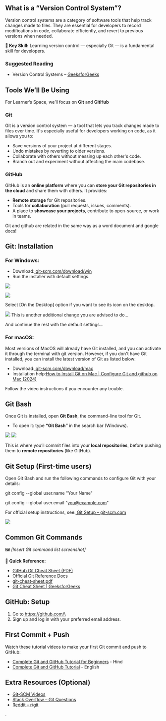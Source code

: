 ﻿## <a name="_i399ilaum2mx"></a>**What is a “Version Control System”?**
Version control systems are a category of software tools that help track changes made to files. They are essential for developers to record modifications in code, collaborate efficiently, and revert to previous versions when needed.

**🔑 Key Skill:** Learning version control — especially Git — is a fundamental skill for developers.
### <a name="_i99o1yqjscka"></a>**Suggested Reading**
- Version Control Systems – [GeeksforGeeks](https://www.geeksforgeeks.org/version-control-systems/)
## <a name="_dxe3bzfblrmj"></a>**Tools We’ll Be Using**
For Learner’s Space, we’ll focus on **Git** and **GitHub**
### <a name="_bxnqgksqwrrt"></a>**Git**
Git is a version control system — a tool that lets you track changes made to files over time. It's especially useful for developers working on code, as it allows you to:

- Save versions of your project at different stages.
- Undo mistakes by reverting to older versions.
- Collaborate with others without messing up each other's code.
- Branch out and experiment without affecting the main codebase.
### <a name="_imdn41qzbw5h"></a>**GitHub**
GitHub is an **online platform** where you can **store your Git repositories in the cloud** and share them with others. It provides:

- **Remote storage** for Git repositories.
- Tools for **collaboration** (pull requests, issues, comments).
- A place to **showcase your projects**, contribute to open-source, or work in teams.

Git and github are related in the same way as a word document and google docs!

## <a name="_4xviavvnq1b"></a>**Git: Installation**
### <a name="_8owzjqswyhg2"></a>**For Windows:**
- Download:[ ](https://git-scm.com/download/win)[git-scm.com/download/win\
  ](https://git-scm.com/download/win)
- Run the installer with default settings.

![](./Pictures/Pic1.png)

![](./Pictures/Pic2.png)

Select [On the Desktop] option if you want to see its icon on the desktop.

![](./Pictures/Pic3.png)
This is another additional change you are advised to do…

And continue the rest with the default settings…
### <a name="_b0l2ozu26r0p"></a>**For macOS:**
Most versions of MacOS will already have Git installed, and you can activate it through the terminal with git version.  However, if you don't have Git installed, you can install the latest version of Git as listed below:

- Download:[ ](https://git-scm.com/download/mac)[git-scm.com/download/mac\
  ](https://git-scm.com/download/mac)
- Installation help:[How to Install Git on Mac | Configure Git and github on Mac (2024)](https://www.youtube.com/watch?v=9GZmaxaQV0c)

Follow the video instructions if you encounter any trouble.
## <a name="_g4eaaljp214f"></a>**Git Bash**
Once Git is installed, open **Git Bash**, the command-line tool for Git.

- To open it: type **“Git Bash”** in the search bar (Windows).

![](./Pictures/Pic4.png)
![](./Pictures/Pic5.png)

This is where you’ll commit files into your **local repositories**, before pushing them to **remote repositories** (like GitHub).
## <a name="_omgkoe5kdrgn"></a>**Git Setup (First-time users)**
Open Git Bash and run the following commands to configure Git with your details:

git config --global user.name "Your Name"

git config --global user.email "you@example.com"

For official setup instructions, see:[ ](https://git-scm.com/book/en/v2/Getting-Started-First-Time-Git-Setup)[Git Setup – git-scm.com](https://git-scm.com/book/en/v2/Getting-Started-First-Time-Git-Setup)

![](./Pictures/Pic6.png)
## <a name="_3kiw7pzbjq81"></a>**Common Git Commands**
🖼 *[Insert Git command list screenshot]*

🧩 **Quick Reference:**

- [GitHub Git Cheat Sheet (PDF)\
  ](https://education.github.com/git-cheat-sheet-education.pdf)
- [Official Git Reference Docs](https://git-scm.com/docs)[\
  ](https://education.github.com/git-cheat-sheet-education.pdf)
- [git-cheat-sheet.pdf](https://about.gitlab.com/images/press/git-cheat-sheet.pdf)[\
  ](https://education.github.com/git-cheat-sheet-education.pdf)
- [Git Cheat Sheet | GeeksforGeeks](https://www.geeksforgeeks.org/git-cheat-sheet/)
## <a name="_c0wmvcnaqmcp"></a>**GitHub: Setup**
1. Go to[ ](https://github.com/)[https://github.com/\
   ](https://github.com/)
1. Sign up and log in with your preferred email address.
## <a name="_jgqsluf8k5t0"></a>**First Commit + Push**
Watch these tutorial videos to make your first Git commit and push to GitHub:

- [Complete Git and GitHub Tutorial for Beginners](https://www.youtube.com/watch?v=Ez8F0nW6S-w) - Hind [\
  ](https://www.youtube.com/watch?v=video-for-windows)
- [Complete Git and GitHub Tutorial](https://www.youtube.com/watch?v=apGV9Kg7ics) - English
## <a name="_dndbuq4m5kl8"></a>**Extra Resources (Optional)**
- [Git-SCM Videos\
  ](https://git-scm.com/videos)
- [Stack Overflow – Git Questions\
  ](https://stackoverflow.com/questions/tagged/git)
- [Reddit – r/git](https://www.reddit.com/r/git/)







.


